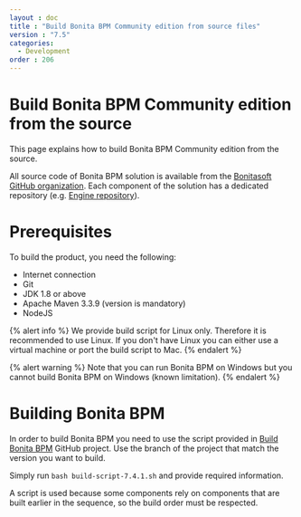 ```yaml
---
layout : doc
title : "Build Bonita BPM Community edition from source files"
version : "7.5"
categories:
  - Development
order : 206
---
```

# Build Bonita BPM Community edition from the source

This page explains how to build Bonita BPM Community edition from the source.

All source code of Bonita BPM solution is available from the [Bonitasoft GitHub organization](https://github.com/bonitasoft). Each component of the solution has a dedicated repository (e.g. [Engine repository](https://github.com/bonitasoft/bonita-engine)).

# Prerequisites

To build the product, you need the following:

* Internet connection
* Git
* JDK 1.8 or above
* Apache Maven 3.3.9 (version is mandatory)
* NodeJS

{% alert info %}
We provide build script for Linux only. Therefore it is recommended to use Linux. If you don't have Linux you can either use a virtual machine or port the build script to Mac.
{% endalert %}

<!---
BS-8375
--->
{% alert warning %}
Note that you can run Bonita BPM on Windows but you cannot build Bonita BPM on Windows (known limitation).
{% endalert %}

# Building Bonita BPM

In order to build Bonita BPM you need to use the script provided in [Build Bonita BPM](https://github.com/Bonitasoft-Community/Build-Bonita-BPM) GitHub project. Use the branch of the project that match the version you want to build.

Simply run `bash build-script-7.4.1.sh` and provide required information.

A script is used because some components rely on components that are built earlier in the sequence, so the build order must be respected.
